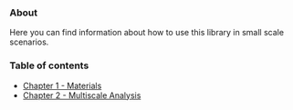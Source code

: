 ### About
Here you can find information about how to use this library in small scale scenarios.

### Table of contents
- [Chapter 1 - Materials](programming/ProgrammingManual_Materials.md)
- [Chapter 2 - Multiscale Analysis](programming/ProgrammingManual_Multiscale.md)

